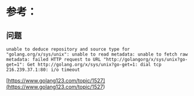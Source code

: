 # 参考：

## 问题

```
unable to deduce repository and source type for "golang.org/x/sys/unix": unable to read metadata: unable to fetch raw metadata: failed HTTP request to URL "http://golangorg/x/sys/unix?go-get=1": Get http://golang.org/x/sys/unix?go-get=1: dial tcp 216.239.37.1:80: i/o timeout
```
[https://www.golang123.com/topic/1527](<https://www.golang123.com/topic/1527>)


